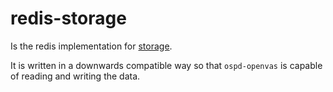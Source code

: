 # redis-storage

Is the redis implementation for [storage](../storage/).

It is written in a downwards compatible way so that `ospd-openvas` is capable of reading and writing the data.
